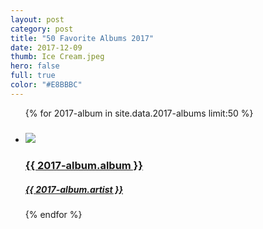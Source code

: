 ```yaml
---
layout: post
category: post
title: "50 Favorite Albums 2017"
date: 2017-12-09
thumb: Ice Cream.jpeg
hero: false
full: true
color: "#E8BBBC"
---
```


<ul class="list article-list list-grid list-grid-numbered list-shadow">
  {% for 2017-album in site.data.2017-albums limit:50 %}
  <li class="list-item">
    <a href="{{ 2017-album.link }}">
      <h5 class="list-rank"></h5>
      <img src="/img/albums/{{ 2017-album.album }}.jpeg" class="list-image">
      <h3 class="list-title">{{ 2017-album.album }}</h3>
      <h5>{{ 2017-album.artist }}</h5>
    </a>
  </li>
  {% endfor %}
</ul>
